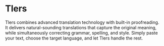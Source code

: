 # Tlers
Tlers combines advanced translation technology with built-in proofreading. It delivers natural-sounding translations that capture the original meaning, while simultaneously correcting grammar, spelling, and style. Simply paste your text, choose the target language, and let Tlers handle the rest.
